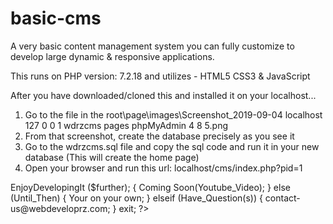 # basic-cms
A very basic content management system you can fully customize to develop large dynamic &amp; responsive applications.

This runs on PHP version: 7.2.18 and utilizes - HTML5 CSS3 & JavaScript

After you have downloaded/cloned this and installed it on your localhost...
1) Go to the file in the root\page\images\Screenshot_2019-09-04 localhost 127 0 0 1 wdrzcms pages phpMyAdmin 4 8 5.png 
2) From that screenshot, create the database precisely as you see it
3) Go to the wdrzcms.sql file and copy the sql code and run it in your new database
    (This will create the home page)
4) Open your browser and run this url: localhost/cms/index.php?pid=1

<?php>
EnjoyDevelopingIt ($further); {
  Coming Soon(Youtube_Video);
} else (Until_Then) {
  Your on your own;
} elseif (Have_Question(s)) {
    contact-us@webdeveloprz.com;
}
exit;
?>
